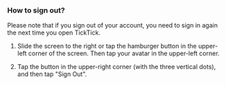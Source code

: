 ### How to sign out?

Please note that if you sign out of your account, you need to sign in again the next time you open TickTick.

1. Slide the screen to the right or tap the hamburger button in the upper-left corner of the screen. Then tap your avatar in the upper-left corner.

2. Tap the button in the upper-right corner \(with the three vertical dots\), and then tap "Sign Out".

